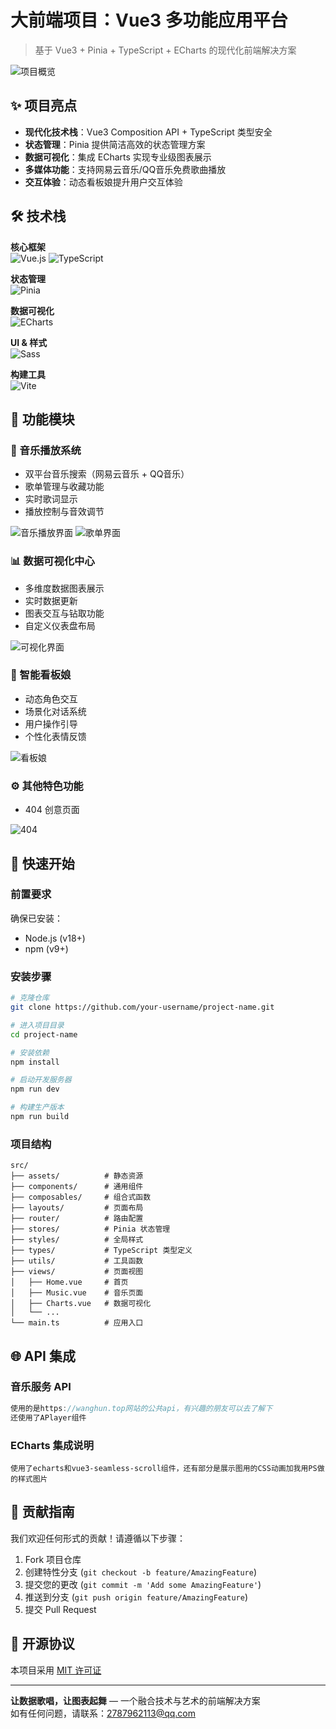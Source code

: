 # 大前端项目：Vue3 多功能应用平台

> 基于 Vue3 + Pinia + TypeScript + ECharts 的现代化前端解决方案

![项目概览](https://github.com/user-attachments/assets/c4c3fefa-4a41-4510-b5ee-6770b4cb731f)

## ✨ 项目亮点

- **现代化技术栈**：Vue3 Composition API + TypeScript 类型安全
- **状态管理**：Pinia 提供简洁高效的状态管理方案
- **数据可视化**：集成 ECharts 实现专业级图表展示
- **多媒体功能**：支持网易云音乐/QQ音乐免费歌曲播放
- **交互体验**：动态看板娘提升用户交互体验

## 🛠️ 技术栈

**核心框架**  
![Vue.js](https://img.shields.io/badge/Vue.js-3.4.21-4FC08D?logo=vuedotjs)
![TypeScript](https://img.shields.io/badge/TypeScript-5.0.2-3178C6?logo=typescript)

**状态管理**  
![Pinia](https://img.shields.io/badge/Pinia-2.1.7-FFD02F?logo=vue.js)

**数据可视化**  
![ECharts](https://img.shields.io/badge/ECharts-5.4.3-AA344D?logo=apacheecharts)

**UI & 样式**  
![Sass](https://img.shields.io/badge/Sass-1.71.0-CC6699?logo=sass)

**构建工具**  
![Vite](https://img.shields.io/badge/Vite-5.1.0-646CFF?logo=vite)

## 🎯 功能模块

### 🎵 音乐播放系统
- 双平台音乐搜索（网易云音乐 + QQ音乐）
- 歌单管理与收藏功能
- 实时歌词显示
- 播放控制与音效调节

![音乐播放界面](https://github.com/user-attachments/assets/109df350-e273-48e2-af1e-680bf7a33e07)
![歌单界面](https://github.com/user-attachments/assets/b09ee850-f5cc-455e-a6b3-e7e565276e03)

### 📊 数据可视化中心
- 多维度数据图表展示
- 实时数据更新
- 图表交互与钻取功能
- 自定义仪表盘布局

![可视化界面](https://github.com/user-attachments/assets/17b2fa5b-b472-4140-b279-797162c29625)

### 🤖 智能看板娘
- 动态角色交互
- 场景化对话系统
- 用户操作引导
- 个性化表情反馈

![看板娘](https://github.com/user-attachments/assets/e5eff2dd-fe26-4759-b2de-80c3a196d7bb)

### ⚙️ 其他特色功能
- 404 创意页面

![404](https://github.com/user-attachments/assets/0716c2bc-db66-48e1-b75a-4bb76fbb3aeb)

## 🚀 快速开始

### 前置要求
确保已安装：
- Node.js (v18+)
- npm (v9+)

### 安装步骤
```bash
# 克隆仓库
git clone https://github.com/your-username/project-name.git

# 进入项目目录
cd project-name

# 安装依赖
npm install

# 启动开发服务器
npm run dev

# 构建生产版本
npm run build
```

### 项目结构
```
src/
├── assets/          # 静态资源
├── components/      # 通用组件
├── composables/     # 组合式函数
├── layouts/         # 页面布局
├── router/          # 路由配置
├── stores/          # Pinia 状态管理
├── styles/          # 全局样式
├── types/           # TypeScript 类型定义
├── utils/           # 工具函数
├── views/           # 页面视图
│   ├── Home.vue     # 首页
│   ├── Music.vue    # 音乐页面
│   ├── Charts.vue   # 数据可视化
│   └── ...          
└── main.ts          # 应用入口
```

## 🌐 API 集成

### 音乐服务 API
```typescript
使用的是https://wanghun.top网站的公共api，有兴趣的朋友可以去了解下
还使用了APlayer组件
```

### ECharts 集成说明
```vue
使用了echarts和vue3-seamless-scroll组件，还有部分是展示图用的CSS动画加我用PS做的样式图片
```

## 🤝 贡献指南

我们欢迎任何形式的贡献！请遵循以下步骤：

1. Fork 项目仓库
2. 创建特性分支 (`git checkout -b feature/AmazingFeature`)
3. 提交您的更改 (`git commit -m 'Add some AmazingFeature'`)
4. 推送到分支 (`git push origin feature/AmazingFeature`)
5. 提交 Pull Request

## 📜 开源协议

本项目采用 [MIT 许可证](LICENSE)

---
**让数据歌唱，让图表起舞** — 一个融合技术与艺术的前端解决方案  
如有任何问题，请联系：2787962113@qq.com
